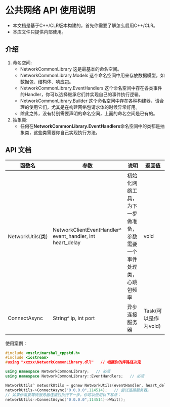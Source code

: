 # 公共网络 API 使用说明
- 本文档是基于C++/CLR版本构建的，首先你需要了解怎么启用C++/CLR。
- 本库文件只提供内部使用。
## 介绍
1. 命名空间:
   - NetworkCommonLibrary 这是最基本的命名空间。
   - NetworkCommonLibrary.Models 这个命名空间中用来存放数据模型，如数据包、结构体、响应包。
   - NetworkCommonLibrary.EventHandlers 这个命名空间中存在各类事件的Handler，你可以选择继承它们并实现自己的事件执行逻辑。
   - NetworkCommonLibrary.Builder 这个命名空间中存在各种构建器，请合理的使用它们，尤其是在构建网络包请求体的时候异常好用。
   - 除此之外，没有特别需要声明的命名空间，上面的命名空间是已有的。
2. 抽象类:
   - 任何在**NetworkCommonLibrary.EventHandlers**命名空间中的类都是抽象类，这些类需要你自己实现执行方法。
## API 文档
| 函数名 | 参数 | 说明 | 返回值 |
|-------|-----|-------|--------|
| NetworkUtils(类) | NetworkClientEventHandler^ event_handler, int heart_delay | 初始化网络工具，为下一步做准备，参数需要一个事件处理类，心跳包频率 | void |
| ConnectAsync | String^ ip, int port | 异步连接服务器 | Task<void>(可以是作为void) |

使用案例：
```cpp
#include <msclr/marshal_cppstd.h>
#include <iostream>
#using "xxxxx\NetworkCommonLibrary.dll"   // 根据你的库路径决定

using namespace NetworkCommonLibrary;   // 必须
using namespace NetworkCommonLibrary::EventHandlers;   // 必须

NetworkUtils^ networkUtils = gcnew NetworkUtils(eventHandler, heart_delay);   // 创建一个网络工具实例，使用gcnew托管（gc是一个前缀，你可以将其视作为托管给.NET的new，不用（也不能）手动管理内存，而是.NET为你管理）
networkUtils->ConnectAsync("0.0.0.0",114514);   // 尝试连接服务器。
// 如果你需要等待服务器连接后执行下一步，你可以使用以下写法：
networkUtils->ConnectAsync("0.0.0.0",114514)->Wait();
